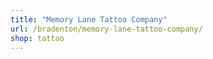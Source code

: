 ```yaml
---
title: "Memory Lane Tattoo Company"
url: /bradenton/memory-lane-tattoo-company/
shop: tattoo
---
```

